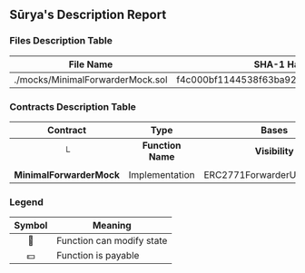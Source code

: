 ## Sūrya's Description Report

### Files Description Table


|  File Name  |  SHA-1 Hash  |
|-------------|--------------|
| ./mocks/MinimalForwarderMock.sol | f4c000bf1144538f63ba92c99ff57b1e793f1fbf |


### Contracts Description Table


|  Contract  |         Type        |       Bases      |                  |                 |
|:----------:|:-------------------:|:----------------:|:----------------:|:---------------:|
|     └      |  **Function Name**  |  **Visibility**  |  **Mutability**  |  **Modifiers**  |
||||||
| **MinimalForwarderMock** | Implementation | ERC2771ForwarderUpgradeable |||


### Legend

|  Symbol  |  Meaning  |
|:--------:|-----------|
|    🛑    | Function can modify state |
|    💵    | Function is payable |
